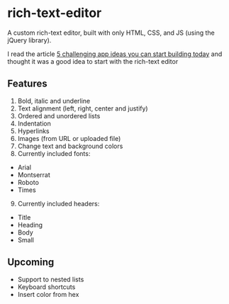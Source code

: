 # rich-text-editor

A custom rich-text editor, built with only HTML, CSS, and JS (using the jQuery library).

I read the article [5 challenging app ideas you can start building today](https://medium.com/better-programming/here-are-5-challenging-app-ideas-you-can-start-building-today-jan-2020-78cd4fb45996) and thought it was a good idea to start with the rich-text editor


## Features

1. Bold, italic and underline
2. Text alignment (left, right, center and justify)
3. Ordered and unordered lists
4. Indentation
5. Hyperlinks
6. Images (from URL or uploaded file)
7. Change text and background colors
8. Currently included fonts:
  - Arial
  - Montserrat
  - Roboto
  - Times
9. Currently included headers:
  - Title
  - Heading
  - Body
  - Small
  
  
## Upcoming

- Support to nested lists
- Keyboard shortcuts
- Insert color from hex
